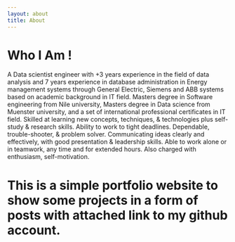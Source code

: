 ```yaml
---
layout: about
title: About
---
```


# Who I Am !

A Data scientist engineer with +3 years experience in the field of data analysis and 7 years experience in database administration in Energy management systems through General Electric, Siemens and ABB systems based on academic background in IT field. Masters degree in Software engineering from Nile university, Masters degree in Data science from Muenster university, and a set of international professional certificates in IT field. Skilled at learning new concepts, techniques, & technologies plus self-study & research skills. Ability to work to tight deadlines. Dependable, trouble-shooter, & problem solver. Communicating ideas clearly and effectively, with good presentation & leadership skills. Able to work alone or in teamwork, any time and for extended hours. Also charged with enthusiasm, self-motivation.


# This is a simple portfolio website to show some projects in a form of posts with attached link to my github account.

